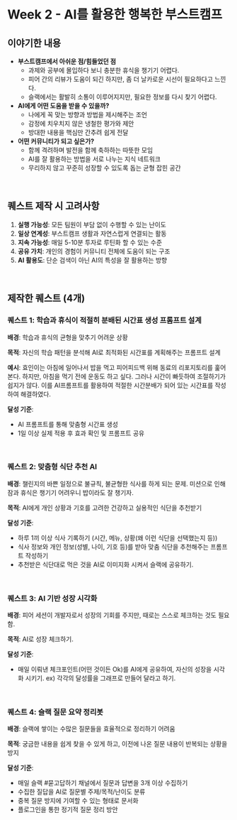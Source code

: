 # Week 2 - AI를 활용한 행복한 부스트캠프

## 이야기한 내용

- **부스트캠프에서 아쉬운 점/힘들었던 점**
  - 과제와 공부에 몰입하다 보니 충분한 휴식을 챙기기 어렵다.
  - 피어 간의 리뷰가 도움이 되긴 하지만, 좀 더 날카로운 시선이 필요하다고 느낀다.
  - 슬랙에서는 활발히 소통이 이루어지지만, 필요한 정보를 다시 찾기 어렵다.
- **AI에게 어떤 도움을 받을 수 있을까?**
  - 나에게 꼭 맞는 방향과 방법을 제시해주는 조언
  - 감정에 치우치지 않은 냉철한 평가와 제안
  - 방대한 내용을 핵심만 간추려 쉽게 전달
- **어떤 커뮤니티가 되고 싶은가?**
  - 함께 격려하며 발전을 함께 축하하는 따뜻한 모임
  - AI를 잘 활용하는 방법을 서로 나누는 지식 네트워크
  - 무리하지 않고 꾸준히 성장할 수 있도록 돕는 균형 잡힌 공간

<br/>

## 퀘스트 제작 시 고려사항

1. **실행 가능성**: 모든 팀원이 부담 없이 수행할 수 있는 난이도
2. **일상 연계성**: 부스트캠프 생활과 자연스럽게 연결되는 활동
3. **지속 가능성**: 매일 5-10분 투자로 루틴화 할 수 있는 수준
4. **공유 가치**: 개인의 경험이 커뮤니티 전체에 도움이 되는 구조
5. **AI 활용도**: 단순 검색이 아닌 AI의 특성을 잘 활용하는 방향

<br/>

## 제작한 퀘스트 (4개)

### 퀘스트 1: 학습과 휴식이 적절히 분배된 시간표 생성 프롬프트 설계

**배경**: 학습과 휴식의 균형을 맞추기 어려운 상황

**목적**: 자신의 학습 패턴을 분석해 AI로 최적화된 시간표를 계획해주는 프롬프트 설계

**예시**:
효인이는 아침에 일어나서 밥을 먹고 피어피드백 위해 동료의 리포지토리를 훑어본다.
하지만, 아침을 먹기 전에 운동도 하고 싶다. 그러나 시간이 빠듯하여 조절하기가 쉽지가 않다. 이를 AI프롬프트를 활용하여 적절한 시간분배가 되어 있는 시간표를 작성하여 해결하였다.

**달성 기준**:

- AI 프롬프트를 통해 맞춤형 시간표 생성
- 1일 이상 실제 적용 후 효과 확인 및 프롬프트 공유

</details>

<br/>

### 퀘스트 2: 맞춤형 식단 추천 AI

**배경**: 챌린지의 바쁜 일정으로 불규칙, 불균형한 식사를 하게 되는 문제. 미션으로 인해 잠과 휴식은 챙기기 어려우니 밥이라도 잘 챙기자.

**목적**: AI에게 개인 상황과 기호를 고려한 건강하고 실용적인 식단을 추천받기

**달성 기준**:

- 하루 1끼 이상 식사 기록하기 (시간, 메뉴, 상황(왜 이런 식단을 선택했는지 등))
- 식사 정보와 개인 정보(성별, 나이, 기호 등)를 받아 맞춤 식단을 추천해주는 프롬프트 작성하기
- 추천받은 식단대로 먹은 것을 AI로 이미지화 시켜서 슬랙에 공유하기.

<br/>

### 퀘스트 3: AI 기반 성장 시각화

**배경**: 피어 세션이 개발자로서 성장의 기회를 주지만, 때로는 스스로 체크하는 것도 필요함.

**목적**: AI로 성장 체크하기.

**달성 기준**:

- 매일 이뤄낸 체크포인트(어떤 것이든 Ok)를 AI에게 공유하여, 자신의 성장을 시각화 시키기.
  ex) 각각의 달성률을 그래프로 만들어 달라고 하기.

<br/>

### 퀘스트 4: 슬랙 질문 요약 정리봇

**배경**: 슬랙에 쌓이는 수많은 질문들을 효율적으로 정리하기 어려움

**목적**: 궁금한 내용을 쉽게 찾을 수 있게 하고, 이전에 나온 질문 내용이 반복되는 상황을 방지

**달성 기준**:

- 매일 슬랙 #묻고답하기 채널에서 질문과 답변을 3개 이상 수집하기
- 수집한 질답을 AI로 질문별 주제/목적/난이도 분류
- 중복 질문 방지에 기여할 수 있는 형태로 문서화
- 플로그인을 통한 정기적 질문 정리 방안
